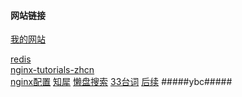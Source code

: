 #### 网站链接 ####

<a href="http://121.41.165.189/">我的网站</a>

<a href= "https://www.redis.net.cn/" >redis</a><br>
<a href="/agentzh-nginx-tutorials-zhcn.pdf" >nginx-tutorials-zhcn</a><br>
<a href="https://www.cnblogs.com/lywJ/p/10710361.html">nginx配置</a> 
<a href="https://www.zhixi.com/">知犀</a> 
<a href="https://www.lzpan.com/">懒盘搜索</a>
<a href="http://33.agilestudio.cn/">33台词</a>
<a href="http://33.agilestudio.cn/">后续</a>
<a href=""></a>
#####ybc#####
